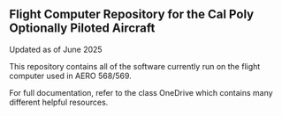 ## Flight Computer Repository for the Cal Poly Optionally Piloted Aircraft

Updated as of June 2025

This repository contains all of the software currently run on the flight computer used in AERO 568/569.

For full documentation, refer to the class OneDrive which contains many different helpful resources.
